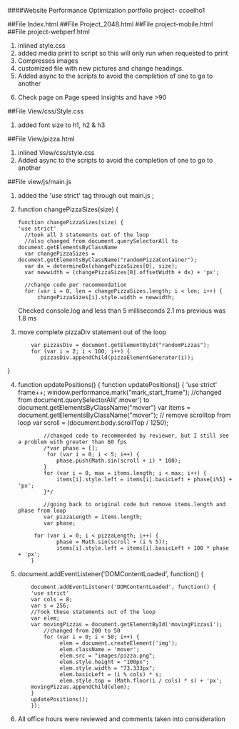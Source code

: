 ####Website Performance Optimization portfolio project- ccoelho1

##File Index.html
##File Project_2048.html
##File project-mobile.html
##File project-webperf.html

1. inlined style.css
2. added media print to script <link href="css/print.css" rel="stylesheet" media="print"> so this will only run when requested to print
3. Compresses images 
4. customized file with new pictures and change headings.
5. Added async to the scripts to avoid the completion of one to go to another
<script async src="http://www.google-analytics.com/analytics.js"></script> 
<script async src="js/perfmatters.js"></script>
6. Check page on Page speed insights and have >90 


##File View/css/Style.css

1. added font size to h1, h2 & h3

##File View/pizza.html

1. inlined View/css/style.css
2. Added async to the scripts to avoid the completion of one to go to another
<script type="text/javascript" aync src="js/main.js"></script>

##File view/js/main.js

1. added the 'use strict' tag through out main.js ;

2.    function changePizzaSizes(size) {

          function changePizzaSizes(size) {
          'use strict'
            //took all 3 statements out of the loop
            //also changed from document.querySelectorAll to document.getElementsByClassName
            var changePizzaSizes = document.getElementsByClassName("randomPizzaContainer");
            var dx = determineDx(changePizzaSizes[0], size);
            var newwidth = (changePizzaSizes[0].offsetWidth + dx) + 'px';

            //change code per recommendation 
            for (var i = 0, len = changePizzaSizes.length; i < len; i++) {
                changePizzaSizes[i].style.width = newwidth;

      Checked console.log and less than 5 milliseconds 2.1 ms previous was 1.8 ms

3. move complete pizzaDiv statement out of the loop     
 
           var pizzasDiv = document.getElementById("randomPizzas");
           for (var i = 2; i < 100; i++) {
              pizzasDiv.appendChild(pizzaElementGenerator(i));
  }


4.  function updatePositions() {
           function updatePositions() {
           'use strict'
                frame++;
                window.performance.mark("mark_start_frame");
                //changed from document.querySelectorAll('.mover') to document.getElementsByClassName("mover")
                var items = document.getElementsByClassName("mover");
                // remove scrolltop from loop
                var scroll = (document.body.scrollTop / 1250);
          
                //changed code to recommended by reviewer, but I still see a problem with greater than 60 fps
                /*var phase = []; 
                 for (var i = 0; i < 5; i++) {
                    phase.push(Math.sin(scroll + i) * 100);
                }
                for (var i = 0, max = items.length; i < max; i++) {
                    items[i].style.left = items[i].basicLeft + phase[i%5] + 'px';
                }*/

                //going back to original code but remove items.length and phase from loop
                var pizzaLength = items.length;
                var phase;

             for (var i = 0; i < pizzaLength; i++) {
                    phase = Math.sin(scroll + (i % 5));
                    items[i].style.left = items[i].basicLeft + 100 * phase + 'px';
            }

5. document.addEventListener('DOMContentLoaded', function() {
           
           document.addEventListener('DOMContentLoaded', function() {
           'use strict'
           var cols = 8;
           var s = 256;
           //Took these statements out of the loop 
           var elem;
           var movingPizzas = document.getElementById('movingPizzas1');
               //changed from 200 to 50
               for (var i = 0; i < 50; i++) {
                    elem = document.createElement('img');
                    elem.className = 'mover';
                    elem.src = "images/pizza.png";
                    elem.style.height = "100px";
                    elem.style.width = "73.333px";
                    elem.basicLeft = (i % cols) * s;
                    elem.style.top = (Math.floor(i / cols) * s) + 'px';
           movingPizzas.appendChild(elem);
           }
           updatePositions();
           });


6. All office hours were reviewed and comments taken into consideration
